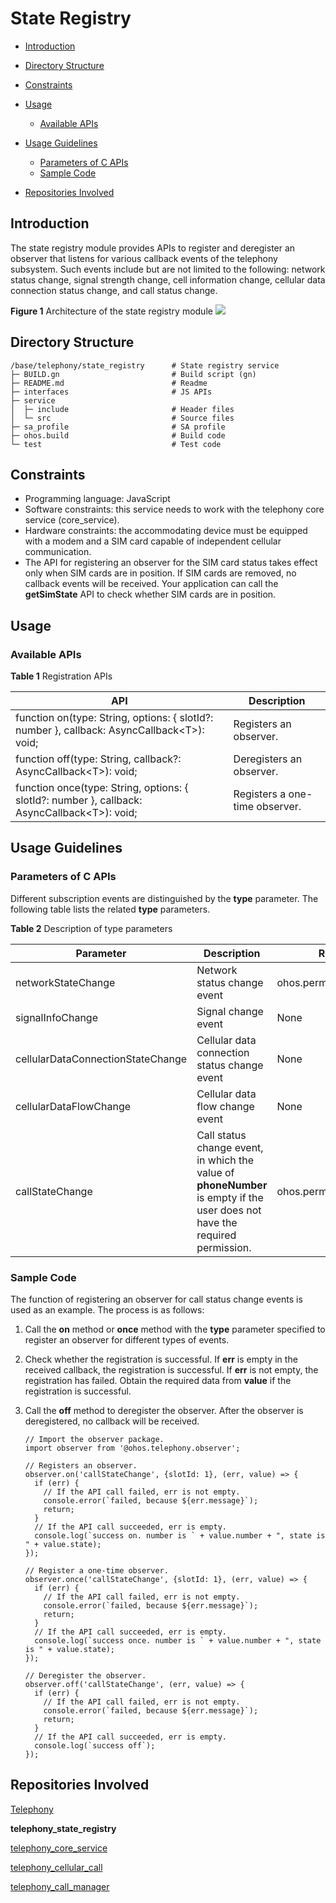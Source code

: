 # State Registry<a name="EN-US_TOPIC_0000001152064139"></a>

-   [Introduction](#section117mcpsimp)
-   [Directory Structure](#section124mcpsimp)
-   [Constraints](#section128mcpsimp)
-   [Usage](#section134mcpsimp)
    -   [Available APIs](#section136mcpsimp)

-   [Usage Guidelines](#section163mcpsimp)
    -   [Parameters of C APIs](#section1099113151207)
    -   [Sample Code](#section1558565082915)

-   [Repositories Involved](#section206mcpsimp)

## Introduction<a name="section117mcpsimp"></a>

The state registry module provides APIs to register and deregister an observer that listens for various callback events of the telephony subsystem. Such events include but are not limited to the following: network status change, signal strength change, cell information change, cellular data connection status change, and call status change.

**Figure  1**  Architecture of the state registry module<a name="fig13267152558"></a>
![](figures/en-us-architecture-of-the-state-registry-module.png)

## Directory Structure<a name="section124mcpsimp"></a>

```
/base/telephony/state_registry      # State registry service
├─ BUILD.gn                         # Build script (gn)
├─ README.md                        # Readme
├─ interfaces                       # JS APIs
├─ service
│  ├─ include                       # Header files
│  └─ src                           # Source files
├─ sa_profile                       # SA profile
├─ ohos.build                       # Build code
└─ test                             # Test code
```

## Constraints<a name="section128mcpsimp"></a>

-   Programming language: JavaScript
-   Software constraints: this service needs to work with the telephony core service \(core\_service\).
-   Hardware constraints: the accommodating device must be equipped with a modem and a SIM card capable of independent cellular communication.
-   The API for registering an observer for the SIM card status takes effect only when SIM cards are in position. If SIM cards are removed, no callback events will be received. Your application can call the  **getSimState**  API to check whether SIM cards are in position.

## Usage<a name="section134mcpsimp"></a>

### Available APIs<a name="section136mcpsimp"></a>

**Table  1**  Registration APIs

<a name="table165976561598"></a>

| API                                                          | Description                    |
| ------------------------------------------------------------ | ------------------------------ |
| function on(type: String, options: { slotId?: number }, callback: AsyncCallback\<T\>): void; | Registers an observer.         |
| function off(type: String, callback?: AsyncCallback\<T\>): void; | Deregisters an observer.       |
| function once(type: String, options: { slotId?: number }, callback: AsyncCallback\<T\>): void; | Registers a one-time observer. |

## Usage Guidelines<a name="section163mcpsimp"></a>

### Parameters of C APIs<a name="section1099113151207"></a>

Different subscription events are distinguished by the  **type**  parameter. The following table lists the related  **type**  parameters.

**Table  2**  Description of type parameters

<a name="table1234838197"></a>

| Parameter                         | Description                                                  | Required Permission              |
| --------------------------------- | ------------------------------------------------------------ | -------------------------------- |
| networkStateChange                | Network status change event                                  | ohos.permission.GET_NETWORK_INFO |
| signalInfoChange                  | Signal change event                                          | None                             |
| cellularDataConnectionStateChange | Cellular data connection status change event                 | None                             |
| cellularDataFlowChange            | Cellular data flow change event                              | None                             |
| callStateChange                   | Call status change event, in which the value of **phoneNumber** is empty if the user does not have the required permission. | ohos.permission.READ_CALL_LOG    |

### Sample Code<a name="section1558565082915"></a>

The function of registering an observer for call status change events is used as an example. The process is as follows:

1.  Call the  **on**  method or  **once**  method with the  **type**  parameter specified to register an observer for different types of events.
2.  Check whether the registration is successful. If  **err**  is empty in the received callback, the registration is successful. If  **err**  is not empty, the registration has failed. Obtain the required data from  **value**  if the registration is successful. 
3.  Call the  **off**  method to deregister the observer. After the observer is deregistered, no callback will be received.

    ```
    // Import the observer package.
    import observer from '@ohos.telephony.observer';
    
    // Registers an observer.
    observer.on('callStateChange', {slotId: 1}, (err, value) => {
      if (err) {
        // If the API call failed, err is not empty.
        console.error(`failed, because ${err.message}`);
        return;
      }
      // If the API call succeeded, err is empty.
      console.log(`success on. number is ` + value.number + ", state is " + value.state);
    });
    
    // Register a one-time observer.
    observer.once('callStateChange', {slotId: 1}, (err, value) => {
      if (err) {
        // If the API call failed, err is not empty.
        console.error(`failed, because ${err.message}`);
        return;
      }
      // If the API call succeeded, err is empty.
      console.log(`success once. number is ` + value.number + ", state is " + value.state);
    });
    
    // Deregister the observer.
    observer.off('callStateChange', (err, value) => {
      if (err) {
        // If the API call failed, err is not empty.
        console.error(`failed, because ${err.message}`);
        return;
      }
      // If the API call succeeded, err is empty.
      console.log(`success off`);
    });
    ```


## Repositories Involved<a name="section206mcpsimp"></a>

[Telephony](https://gitee.com/openharmony/docs/blob/master/en/readme/telephony.md)

**telephony_state_registry**

[telephony_core_service](https://gitee.com/openharmony/telephony_core_service/blob/master/README.md)

[telephony_cellular_call](https://gitee.com/openharmony/telephony_cellular_call/blob/master/README.md)

[telephony_call_manager](https://gitee.com/openharmony/telephony_call_manager/blob/master/README.md)